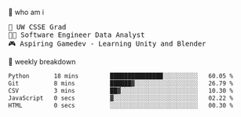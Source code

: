 🧠 who am i
<pre>
📖 UW CSSE Grad 
🧑‍💻 Software Engineer Data Analyst
🎮 Aspiring Gamedev - Learning Unity and Blender
</pre>

📂 weekly breakdown
 <!--START_SECTION:waka-->

```txt
Python       18 mins         ███████████████░░░░░░░░░░   60.05 %
Git          8 mins          ██████▓░░░░░░░░░░░░░░░░░░   26.79 %
CSV          3 mins          ██▓░░░░░░░░░░░░░░░░░░░░░░   10.30 %
JavaScript   0 secs          ▓░░░░░░░░░░░░░░░░░░░░░░░░   02.22 %
HTML         0 secs          ░░░░░░░░░░░░░░░░░░░░░░░░░   00.30 %
```

<!--END_SECTION:waka-->
